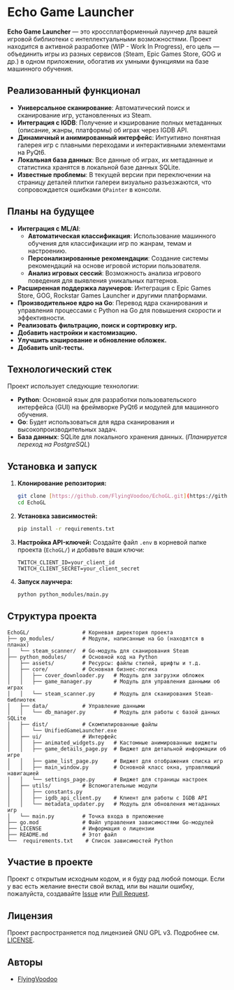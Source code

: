 # Echo Game Launcher

**Echo Game Launcher** — это кроссплатформенный лаунчер для вашей игровой библиотеки с интеллектуальными возможностями. Проект находится в активной разработке (WIP - Work In Progress), его цель — объединить игры из разных сервисов (Steam, Epic Games Store, GOG и др.) в одном приложении, обогатив их умными функциями на базе машинного обучения.

## Реализованный функционал

-   **Универсальное сканирование**: Автоматический поиск и сканирование игр, установленных из Steam.
-   **Интеграция с IGDB**: Получение и кэширование полных метаданных (описание, жанры, платформы) об играх через IGDB API.
-   **Динамичный и анимированный интерфейс**: Интуитивно понятная галерея игр с плавными переходами и интерактивными элементами на PyQt6.
-   **Локальная база данных**: Все данные об играх, их метаданные и статистика хранятся в локальной базе данных SQLite.
-   **Известные проблемы**: В текущей версии при переключении на страницу деталей плитки галереи визуально разъезжаются, что сопровождается ошибками `QPainter` в консоли.

## Планы на будущее

-   **Интеграция с ML/AI**:
    -   **Автоматическая классификация**: Использование машинного обучения для классификации игр по жанрам, темам и настроению.
    -   **Персонализированные рекомендации**: Создание системы рекомендаций на основе игровой истории пользователя.
    -   **Анализ игровых сессий**: Возможность анализа игрового поведения для выявления уникальных паттернов.
-   **Расширенная поддержка лаунчеров**: Интеграция с Epic Games Store, GOG, Rockstar Games Launcher и другими платформами.
-   **Производительное ядро на Go**: Перевод ядра сканирования и управления процессами с Python на Go для повышения скорости и эффективности.
-   **Реализовать фильтрацию, поиск и сортировку игр.**
-   **Добавить настройки и кастомизацию.**
-   **Улучшить кэширование и обновление обложек.**
-   **Добавить unit-тесты.**

## Технологический стек

Проект использует следующие технологии:

-   **Python**: Основной язык для разработки пользовательского интерфейса (GUI) на фреймворке PyQt6 и модулей для машинного обучения.
-   **Go**: Будет использоваться для ядра сканирования и высокопроизводительных задач.
-   **База данных**: SQLite для локального хранения данных. (_Планируется переход на PostgreSQL_)

## Установка и запуск

1.  **Клонирование репозитория:**
    ```sh
    git clone [https://github.com/FlyingVoodoo/EchoGL.git](https://github.com/FlyingVoodoo/EchoGL.git)
    cd EchoGL
    ```
2.  **Установка зависимостей:**
    ```sh
    pip install -r requirements.txt
    ```
3.  **Настройка API-ключей:**
    Создайте файл `.env` в корневой папке проекта (`EchoGL/`) и добавьте ваши ключи:
    ```
    TWITCH_CLIENT_ID=your_client_id
    TWITCH_CLIENT_SECRET=your_client_secret
    ```
4.  **Запуск лаунчера:**
    ```sh
    python python_modules/main.py
    ```

## Структура проекта
```
EchoGL/                 # Корневая директория проекта
├── go_modules/         # Модули, написанные на Go (находятся в планах)
│   └── steam_scanner/  # Go-модуль для сканирования Steam
├── python_modules/     # Основной код на Python
│   ├── assets/         # Ресурсы: файлы стилей, шрифты и т.д.
│   ├── core/           # Основная бизнес-логика
│   │   ├── cover_downloader.py   # Модуль для загрузки обложек
│   │   ├── game_manager.py       # Модуль для управления данными об играх
│   │   └── steam_scanner.py      # Модуль для сканирования Steam-библиотек
│   ├── data/           # Управление данными
│   │   └── db_manager.py         # Модуль для работы с базой данных SQLite
│   ├── dist/           # Скомпилированные файлы
│   │   └── UnifiedGameLauncher.exe
│   ├── ui/             # Интерфейс
│   │   ├── animated_widgets.py   # Кастомные анимированные виджеты
│   │   ├── game_details_page.py  # Виджет для детальной информации об игре
│   │   ├── game_list_page.py     # Виджет для отображения списка игр
│   │   ├── main_window.py        # Основной класс окна, управляющий навигацией
│   │   └── settings_page.py      # Виджет для страницы настроек
│   ├── utils/          # Вспомогательные модули
│   │   ├── constants.py
│   │   ├── igdb_api_client.py    # Клиент для работы с IGDB API
│   │   └── metadata_updater.py   # Модуль для обновления метаданных игр
│   └── main.py         # Точка входа в приложение
├── go.mod              # Файл управления зависимостями Go-модулей
├── LICENSE             # Информация о лицензии
├── README.md           # Этот файл
└──  requirements.txt    # Список зависимостей Python

```
## Участие в проекте

Проект с открытым исходным кодом, и я буду рад любой помощи. Если у вас есть желание внести свой вклад, или вы нашли ошибку, пожалуйста, создавайте [Issue](https://github.com/FlyingVoodoo/EchoGL/issues) или [Pull Request](https://github.com/FlyingVoodoo/EchoGL/pulls).

## Лицензия

Проект распространяется под лицензией GNU GPL v3. Подробнее см. [LICENSE](../LICENSE).

## Авторы

-   [FlyingVoodoo](https://github.com/FlyingVoodoo)